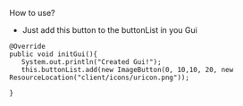 How to use?
- Just add this button to the buttonList in you Gui
 ```
 @Override
 public void initGui(){
    System.out.println("Created Gui!");
    this.buttonList.add(new ImageButton(0, 10,10, 20, new ResourceLocation("client/icons/uricon.png"));
    
 }
 ```
